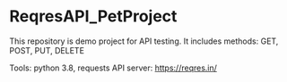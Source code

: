 # ReqresAPI_PetProject

This repository is demo project for API testing. It includes methods: GET, POST, PUT, DELETE

Tools: python 3.8, requests 
API server: https://reqres.in/
